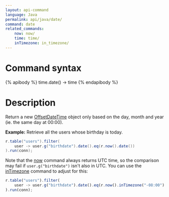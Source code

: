 ```yaml
---
layout: api-command
language: Java
permalink: api/java/date/
command: date
related_commands:
    now: now/
    time: time/
    inTimezone: in_timezone/
---
```


# Command syntax #

{% apibody %}
time.date() &rarr; time
{% endapibody %}

# Description #

Return a new [OffsetDateTime][odt] object only based on the day, month and year (ie. the same day at 00:00).

[odt]: https://docs.oracle.com/javase/8/docs/api/java/time/OffsetDateTime.html

__Example:__ Retrieve all the users whose birthday is today.

```java
r.table("users").filter(
    user -> user.g("birthdate").date().eq(r.now().date())
).run(conn);
```

<!-- stop -->

Note that the [now][] command always returns UTC time, so the comparison may fail if `user.g("birthdate")` isn't also in UTC. You can use the [inTimezone][itz] command to adjust for this:

```js
r.table("users").filter(
    user -> user.g("birthdate").date().eq(r.now().inTimezone("-08:00").date())
).run(conn);
```

[now]: /api/java/now/
[itz]: /api/java/in_timezone/
